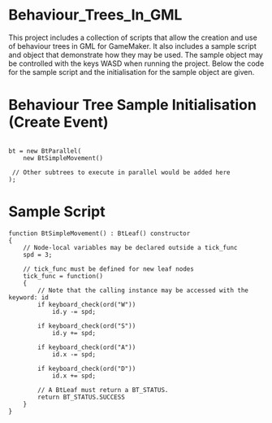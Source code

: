 # Behaviour_Trees_In_GML
 This project includes a collection of scripts that allow the creation and use of behaviour trees in GML for GameMaker. It also includes a sample script and object that demonstrate how they may be used. The sample object may be controlled with the keys WASD when running the project. Below the code for the sample script and the initialisation for the sample object are given.

# Behaviour Tree Sample Initialisation (Create Event)
```

bt = new BtParallel(
	new BtSimpleMovement()
 
 // Other subtrees to execute in parallel would be added here
);

```

# Sample Script
```
function BtSimpleMovement() : BtLeaf() constructor
{
	// Node-local variables may be declared outside a tick_func
	spd = 3;
	
	// tick_func must be defined for new leaf nodes
	tick_func = function()
	{
		// Note that the calling instance may be accessed with the keyword: id
		if keyboard_check(ord("W"))
			id.y -= spd;
		
		if keyboard_check(ord("S"))
			id.y += spd;
			
		if keyboard_check(ord("A"))
			id.x -= spd;
			
		if keyboard_check(ord("D"))
			id.x += spd;
		
		// A BtLeaf must return a BT_STATUS.
		return BT_STATUS.SUCCESS
	}
}

```
